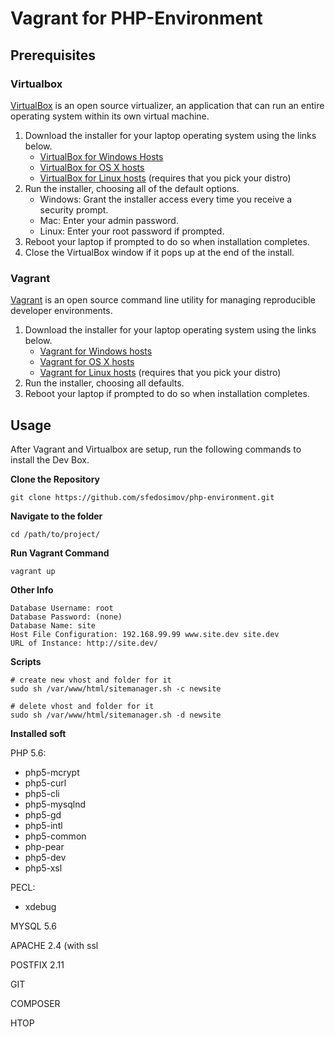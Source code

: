 # Vagrant for PHP-Environment

## Prerequisites
### Virtualbox
[VirtualBox](https://www.virtualbox.org/) is an open source virtualizer, an application that can run an entire operating system within its own virtual machine. 

1. Download the installer for your laptop operating system using the links below.
    * [VirtualBox for Windows Hosts](http://download.virtualbox.org/virtualbox/4.3.18/VirtualBox-4.3.18-96516-Win.exe)
    * [VirtualBox for OS X hosts](http://download.virtualbox.org/virtualbox/4.3.18/VirtualBox-4.3.18-96516-OSX.dmg)
    * [VirtualBox for Linux hosts](https://www.virtualbox.org/wiki/Linux_Downloads) (requires that you pick your distro)
1. Run the installer, choosing all of the default options.
    * Windows: Grant the installer access every time you receive a security prompt.
    * Mac: Enter your admin password.
    * Linux: Enter your root password if prompted.
1. Reboot your laptop if prompted to do so when installation completes.
1. Close the VirtualBox window if it pops up at the end of the install.

### Vagrant
[Vagrant](https://www.vagrantup.com/) is an open source command line utility for managing reproducible developer environments. 

1. Download the installer for your laptop operating system using the links below.
    * [Vagrant for Windows hosts](https://dl.bintray.com/mitchellh/vagrant/vagrant_1.6.5.msi)
    * [Vagrant for OS X hosts](https://dl.bintray.com/mitchellh/vagrant/vagrant_1.6.5.dmg)
    * [Vagrant for Linux hosts](https://www.vagrantup.com/downloads.html) (requires that you pick your distro)
1. Run the installer, choosing all defaults.
1. Reboot your laptop if prompted to do so when installation completes.

## Usage
After Vagrant and Virtualbox are setup, run the following commands to install the Dev Box. 

**Clone the Repository**

    git clone https://github.com/sfedosimov/php-environment.git
**Navigate to the folder**

    cd /path/to/project/

**Run Vagrant Command**

    vagrant up

**Other Info**

    Database Username: root
    Database Password: (none)
    Database Name: site
    Host File Configuration: 192.168.99.99 www.site.dev site.dev
    URL of Instance: http://site.dev/
    
**Scripts**

    # create new vhost and folder for it
    sudo sh /var/www/html/sitemanager.sh -c newsite
    
    # delete vhost and folder for it
    sudo sh /var/www/html/sitemanager.sh -d newsite

**Installed soft**

PHP 5.6:

 + php5-mcrypt
 + php5-curl
 + php5-cli
 + php5-mysqlnd
 + php5-gd
 + php5-intl
 + php5-common
 + php-pear
 + php5-dev
 + php5-xsl

PECL:

 + xdebug
 
 
MYSQL 5.6

APACHE 2.4 (with ssl

POSTFIX 2.11

GIT

COMPOSER

HTOP
